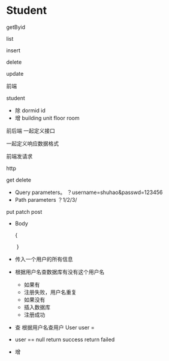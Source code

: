 # Student

getByid

list

insert

delete

update



前端

student 

- 除 dormid id 
- 增 building unit floor room



前后端 一起定义接口

一起定义响应数据格式







前端发请求

http

get delete



- Query parameters。       ？username=shuhao&passwd=123456
- Path parameters             ？1/2/3/



put patch post

- Body 

  {

  ​	}



- 传入一个用户的所有信息
- 根据用户名查数据库有没有这个用户名
  - 如果有
  - 注册失败，用户名重复
  - 如果没有
  - 插入数据库
  - 注册成功
- 查   根据用户名查用户 User user = 
- user == null    return success               return failed
- 增